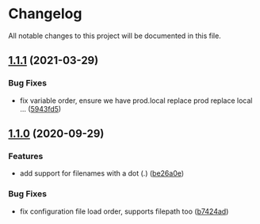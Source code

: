 # Changelog

All notable changes to this project will be documented in this file.

## [1.1.1](https://github.com/mernxl/configu/compare/v1.1.0...v1.1.1) (2021-03-29)


### Bug Fixes

* fix variable order, ensure we have prod.local replace prod replace local ... ([5943fd5](https://github.com/mernxl/configu/commit/5943fd5a48aecd33d9a2f729dc4d562c9fcba290))


## [1.1.0](https://github.com/mernxl/configu/compare/v1.0.0...v1.1.0) (2020-09-29)


### Features

* add support for filenames with a dot (.) ([be26a0e](https://github.com/mernxl/configu/commit/be26a0e2b8ce0598a1de7c7290ee38bfe5fef312))


### Bug Fixes

* fix configuration file load order, supports filepath too ([b7424ad](https://github.com/mernxl/configu/commit/b7424ad93bc77b67c91f9785334407b6daef1f8d))
